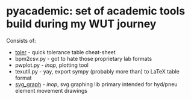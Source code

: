 # pyacademic: set of academic tools build during my WUT journey

Consists of:
* [toler](toler/) - quick tolerance table cheat-sheet
* bpm2csv.py - got to hate those proprietary lab formats
* pwplot.py - _inop_, plotting tool
* texutil.py - yay, export sympy (probably more than) to LaTeX table format
* [svg_graph](svg_graph/) - _inop_, svg graphing lib primary intended for hyd/pneu element movement drawings
